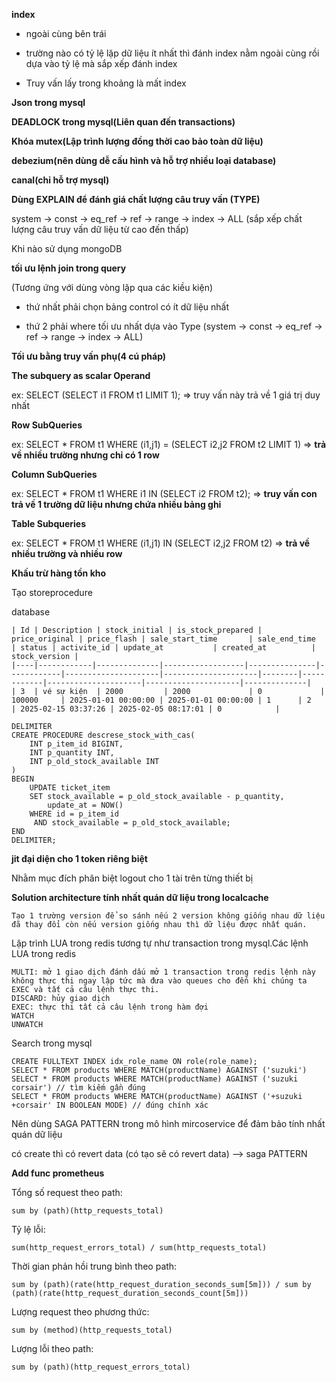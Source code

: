 **index**

+ ngoài cùng bên trái

+ trường nào có tỷ lệ lặp dữ liệu ít nhất thì đánh index nằm ngoài cùng rồi dựa vào tỷ lệ mà sắp xếp đánh index

+ Truy vấn lấy trong khoảng là mất index

**Json trong mysql**

**DEADLOCK trong mysql(Liên quan đến transactions)**

**Khóa mutex(Lập trình lượng đồng thời cao bảo toàn dữ liệu)**

**debezium(nên dùng dễ cấu hình và hỗ trợ nhiều loại database)**

**canal(chỉ hỗ trợ mysql)**

**Dùng EXPLAIN để đánh giá chất lượng câu truy vấn (TYPE)**

system -> const -> eq_ref -> ref -> range -> index -> ALL (sắp xếp chất lượng câu truy vấn dữ liệu từ cao đến thấp)

Khi nào sử dụng mongoDB



**tối ưu lệnh join trong query**

(Tương ứng với dùng vòng lặp qua các kiều kiện)

+ thứ nhất phải chọn bảng control có ít dữ liệu nhất

+ thứ 2 phải where tối ưu nhất dựa vào Type (system -> const -> eq_ref -> ref -> range -> index -> ALL)

**Tối ưu bằng truy vấn phụ(4 cú pháp)**

**The subquery as scalar Operand**

ex: SELECT (SELECT i1 FROM t1 LIMIT 1); => truy vấn này trả về 1 giá trị duy nhất

**Row SubQueries**

ex: SELECT * FROM t1 WHERE (i1,j1) = (SELECT i2,j2 FROM t2 LIMIT 1) => **trả về nhiều trường nhưng chỉ có 1 row**

**Column SubQueries**

ex: SELECT * FROM t1 WHERE i1 IN (SELECT i2 FROM t2); => **truy vấn con trả về 1 trường dữ liệu nhưng chứa nhiều bảng ghi** 

**Table Subqueries**

ex: SELECT * FROM t1 WHERE (i1,j1) IN (SELECT i2,j2 FROM t2) => **trả về nhiều trường và nhiều row**

**Khấu trừ hàng tồn kho**

Tạo storeprocedure

database

```
| Id | Description | stock_initial | is_stock_prepared | price_original | price_flash | sale_start_time       | sale_end_time         | status | activite_id | update_at           | created_at          | stock_version |
|----|------------|--------------|------------------|---------------|------------|---------------------|---------------------|--------|------------|---------------------|---------------------|--------------|
| 3  | vé sự kiện  | 2000         | 2000             | 0             | 100000     | 2025-01-01 00:00:00 | 2025-01-01 00:00:00 | 1      | 2          | 2025-02-15 03:37:26 | 2025-02-05 08:17:01 | 0            |

```

```
DELIMITER
CREATE PROCEDURE descrese_stock_with_cas(
    INT p_item_id BIGINT,
    INT p_quantity INT,
    INT p_old_stock_available INT
)
BEGIN 
    UPDATE ticket_item
    SET stock_available = p_old_stock_available - p_quantity,
        update_at = NOW()
    WHERE id = p_item_id
     AND stock_available = p_old_stock_available;
END
DELIMITER;
```

**jit đại diện cho 1 token riêng biệt**

Nhằm mục đích phân biệt logout cho 1 tài trên từng thiết bị

**Solution architecture tính nhất quán dữ liệu trong localcache**

```
Tạo 1 trường version để so sánh nếu 2 version không giống nhau dữ liệu đã thay đổi còn nếu version giống nhau thì dữ liệu được nhất quán.
```

Lập trình LUA trong redis tương tự như transaction trong mysql.Các lệnh LUA trong redis

```
MULTI: mở 1 giao dịch đánh dấu mở 1 transaction trong redis lệnh này không thực thi ngay lập tức mà đưa vào queues cho đến khi chúng ta EXEC và tất cả câu lệnh thực thi.
DISCARD: hủy giao dịch 
EXEC: thực thi tất cả câu lệnh trong hàm đợi 
WATCH  
UNWATCH 
```

Search trong mysql

```
CREATE FULLTEXT INDEX idx_role_name ON role(role_name);
SELECT * FROM products WHERE MATCH(productName) AGAINST ('suzuki')
SELECT * FROM products WHERE MATCH(productName) AGAINST ('suzuki corsair') // tìm kiếm gần đúng
SELECT * FROM products WHERE MATCH(productName) AGAINST ('+suzuki +corsair' IN BOOLEAN MODE) // đúng chính xác
```


Nên dùng SAGA PATTERN trong mô hình mircoservice để đảm bảo tính nhất quán dữ liệu

có create thì có revert data (có tạo sẽ có revert data) --> saga PATTERN 


**Add func prometheus**

Tổng số request theo path:

```
sum by (path)(http_requests_total)
```

Tỷ lệ lỗi:

```
sum(http_request_errors_total) / sum(http_requests_total)
```

Thời gian phản hồi trung bình theo path:

```
sum by (path)(rate(http_request_duration_seconds_sum[5m])) / sum by (path)(rate(http_request_duration_seconds_count[5m]))
```

Lượng request theo phương thức:

```
sum by (method)(http_requests_total)
```

Lượng lỗi theo path:

```
sum by (path)(http_request_errors_total)
```
